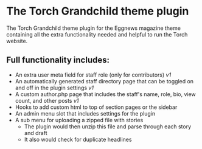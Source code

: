 # The Torch Grandchild theme plugin

The Torch Grandchild theme plugin for the Eggnews magazine theme containing all the extra functionality needed and helpful to run the Torch website.

## Full functionality includes:
- An extra user meta field for staff role (only for contributors) *v1*
- An automatically generated staff directory page that can be toggled on and off in the plugin settings *v1*
- A custom author.php page that includes the staff's name, role, bio, view count, and other posts *v1*
- Hooks to add custom html to top of section pages or the sidebar
- An admin menu slot that includes settings for the plugin 
- A sub menu for uploading a zipped file with stories
	- The plugin would then unzip this file and parse through each story and draft
	- It also would check for duplicate headlines
